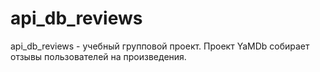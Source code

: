 # api_db_reviews
api_db_reviews - учебный групповой проект. Проект YaMDb собирает отзывы пользователей на произведения.
